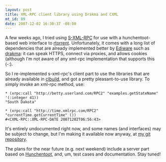 ```yaml
--- 
layout: post
title: XML-RPC client library using Drakma and CXML
mt_id: 89
date: 2007-12-02 16:30:37 -08:00
---
```

A few weeks ago, I tried using [S-XML-RPC](http://common-lisp.net/project/s-xml-rpc/ "S-XML-RPC") for use with a hunchentoot-based web interface to [rtorrent](http://libtorrent.rakshasa.no/ "The libTorrent and rTorrent Project - Trac"). Unfortunately, it comes with a long list of dependencies that are already implemented better by [Ediware](http://weitz.de) such as [drakma](http://www.weitz.de/drakma/ "DRAKMA - A Common Lisp web client"): it can speak HTTPS, connect via proxies, and allows cookies (although I'm not aware of any xml-rpc implementation that supports this (-:).

So I re-implemented s-xml-rpc's client part to use the libraries that are already available in [clbuild](http://common-lisp.net/project/clbuild/), and got a pretty pleasant-to-use library. To simply invoke an xml-rpc method, use:

	* (xrpc:call "http://betty.userland.com/RPC2" "examples.getStateName" '(:integer 41))
	"South Dakota"

	* (xrpc:call "http://time.xmlrpc.com/RPC2" "currentTime.getCurrentTime" ())
	#<CXML-RPC::XML-RPC-DATE 20071202T06:56:43>

It's entirely undocumented right now, and some names (and interfaces) may be subject to change, but I'm making it available now anyway, at [my git repository](http://sbcl.boinkor.net/gitweb?p=cxml-rpc.git;a=summary).

The plans for the near future (e.g. next weekend) include a server part based on [Hunchentoot](http://weitz.de/hunchentoot), and, um, test cases and documentation. Stay tuned! 
